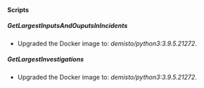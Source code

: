 
#### Scripts
##### GetLargestInputsAndOuputsInIncidents
- Upgraded the Docker image to: *demisto/python3:3.9.5.21272*.
##### GetLargestInvestigations
- Upgraded the Docker image to: *demisto/python3:3.9.5.21272*.